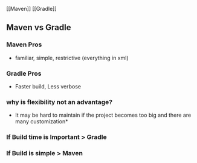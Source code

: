[[Maven]]
[[Gradle]]

## Maven vs Gradle
### Maven Pros
- familiar, simple, restrictive (everything in xml)
### Gradle Pros
- Faster build, Less verbose
### why is flexibility not an advantage?
* It may be hard to maintain if the project becomes too big and there are many customization*

### If Build time is Important > Gradle
### If Build is simple > Maven
